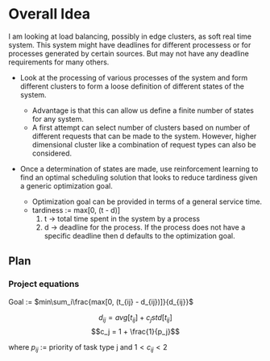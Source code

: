 # Overall Idea

I am looking at load balancing, possibly in edge clusters, as soft real time system. This system might have deadlines for different processess or for processes generated by certain sources. But may not have any deadline requirements for many others.

- Look at the processing of various processes of the system and form different clusters to form a loose definition of different states of the system.

  - Advantage is that this can allow us define a finite number of states for any system.
  - A first attempt can select number of clusters based on number of different requests that can be made to the system. However, higher dimensional cluster like a combination of request types can also be considered.

- Once a determination of states are made, use reinforcement learning to find an optimal scheduling solution that looks to reduce tardiness given a generic optimization goal.
  - Optimization goal can be provided in terms of a general service time.
  - tardiness := max[0, (t - d)]
    1. t -> total time spent in the system by a process
    2. d -> deadline for the process. If the process does not have a specific deadline then d defaults to the optimization goal.

## Plan

### Project equations

Goal := $min\sum_i\frac{max[0, (t_{ij} - d_{ij})]}{d_{ij}}$

$$d_{ij} = avg[t_{ij}] + c_j std[t_{ij}]$$
$$c_j = 1 + \frac{1}{p_j}$$

where $p_{ij}$ := priority of task type j and $1<c_{ij}<2$
